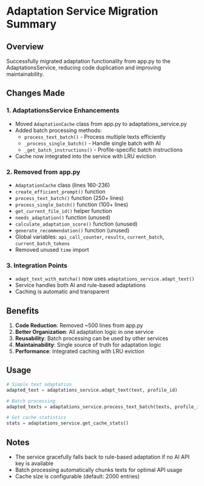 # Adaptation Service Migration Summary

## Overview
Successfully migrated adaptation functionality from app.py to the AdaptationsService, reducing code duplication and improving maintainability.

## Changes Made

### 1. AdaptationsService Enhancements
- Moved `AdaptationCache` class from app.py to adaptations_service.py
- Added batch processing methods:
  - `process_text_batch()` - Process multiple texts efficiently
  - `_process_single_batch()` - Handle single batch with AI
  - `_get_batch_instructions()` - Profile-specific batch instructions
- Cache now integrated into the service with LRU eviction

### 2. Removed from app.py
- `AdaptationCache` class (lines 160-236)
- `create_efficient_prompt()` function
- `process_text_batch()` function (250+ lines)
- `process_single_batch()` function (100+ lines)
- `get_current_file_id()` helper function
- `needs_adaptation()` function (unused)
- `calculate_adaptation_score()` function (unused)
- `generate_recommendation()` function (unused)
- Global variables: `api_call_counter`, `results`, `current_batch`, `current_batch_tokens`
- Removed unused `time` import

### 3. Integration Points
- `adapt_text_with_matcha()` now uses `adaptations_service.adapt_text()`
- Service handles both AI and rule-based adaptations
- Caching is automatic and transparent

## Benefits
1. **Code Reduction**: Removed ~500 lines from app.py
2. **Better Organization**: All adaptation logic in one service
3. **Reusability**: Batch processing can be used by other services
4. **Maintainability**: Single source of truth for adaptation logic
5. **Performance**: Integrated caching with LRU eviction

## Usage
```python
# Simple text adaptation
adapted_text = adaptations_service.adapt_text(text, profile_id)

# Batch processing
adapted_texts = adaptations_service.process_text_batch(texts, profile_id)

# Get cache statistics
stats = adaptations_service.get_cache_stats()
```

## Notes
- The service gracefully falls back to rule-based adaptation if no AI API key is available
- Batch processing automatically chunks texts for optimal API usage
- Cache size is configurable (default: 2000 entries)